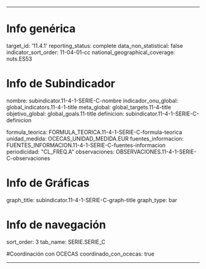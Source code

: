 ---

# Info genérica
target_id: '11.4.1'
reporting_status: complete
data_non_statistical: false
indicator_sort_order: 11-04-01-cc
national_geographical_coverage: nuts.ES53

# Info de Subindicador
nombre: subindicator.11-4-1-SERIE-C-nombre
indicador_onu_global: global_indicators.11-4-1-title
meta_global: global_targets.11-4-title
objetivo_global: global_goals.11-title
definicion: subindicator.11-4-1-SERIE-C-definicion

formula_teorica: FORMULA_TEORICA.11-4-1-SERIE-C-formula-teorica
unidad_medida: OCECAS_UNIDAD_MEDIDA.EUR
fuentes_informacion: FUENTES_INFORMACION.11-4-1-SERIE-C-fuentes-informacion
periodicidad: "CL_FREQ.A"
observaciones: OBSERVACIONES.11-4-1-SERIE-C-observaciones

# Info de Gráficas
graph_title: subindicator.11-4-1-SERIE-C-graph-title
graph_type: bar

# Info de navegación
sort_order: 3
tab_name: SERIE.SERIE_C

#Coordinación con OCECAS
coordinado_con_ocecas: true

---